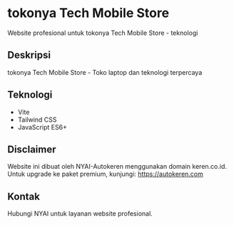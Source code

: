 # tokonya Tech Mobile Store

Website profesional untuk tokonya Tech Mobile Store - teknologi

## Deskripsi
tokonya Tech Mobile Store - Toko laptop dan teknologi terpercaya

## Teknologi
- Vite
- Tailwind CSS
- JavaScript ES6+

## Disclaimer
Website ini dibuat oleh NYAI-Autokeren menggunakan domain keren.co.id.
Untuk upgrade ke paket premium, kunjungi: https://autokeren.com

## Kontak
Hubungi NYAI untuk layanan website profesional.
